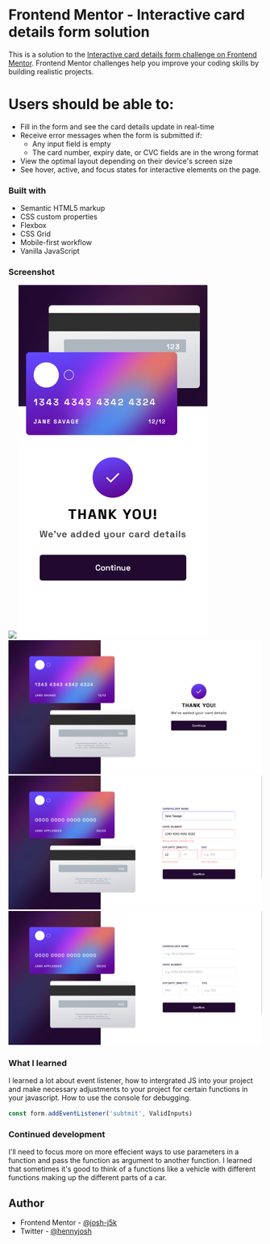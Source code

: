 # Frontend Mentor - Interactive card details form solution

This is a solution to the [Interactive card details form challenge on Frontend Mentor](https://www.frontendmentor.io/challenges/interactive-card-details-form-XpS8cKZDWw). Frontend Mentor challenges help you improve your coding skills by building realistic projects. 

# Users should be able to:

- Fill in the form and see the card details update in real-time
- Receive error messages when the form is submitted if:
  - Any input field is empty
  - The card number, expiry date, or CVC fields are in the wrong format
- View the optimal layout depending on their device's screen size
- See hover, active, and focus states for interactive elements on the page.

### Built with

- Semantic HTML5 markup
- CSS custom properties
- Flexbox
- CSS Grid
- Mobile-first workflow
- Vanilla JavaScript

### Screenshot

![](design/Screen%20Shot%202022-10-21%20at%2001.27.08.png.jpg)
![](design/Screen%20Shot%202022-10-21%20at%2001.30.21.png)
![](design/Screen%20Shot%202022-10-21%20at%2001.32.06.png)
![](design/Screen%20Shot%202022-10-21%20at%2001.35.05.png)
![](design/Screen%20Shot%202022-10-21%20at%2001.36.15.png)

### What I learned

I learned a lot about event listener, how to intergrated JS into your project and make necessary adjustments to your project for certain functions in your javascript. How to use the console for debugging.

```js
const form.addEventListener('subtmit', ValidInputs)
```

### Continued development

I'll need to focus more on more effecient ways to use parameters in a function and pass the function as argument to another function. I learned that sometimes it's good to think of a functions like a vehicle  with different functions making up the different parts of a car.

## Author

- Frontend Mentor - [@josh-j5k](https://www.frontendmentor.io/profile/josh-j5k)
- Twitter - [@hennyjosh](https://www.twitter.com/hennyjosh)